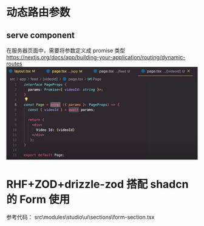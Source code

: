 # 动态路由参数

## serve component

在服务器页面中，需要将参数定义成 promise 类型
https://nextjs.org/docs/app/building-your-application/routing/dynamic-routes
![alt text](99_screenshot/params_serve.png)

# RHF+ZOD+drizzle-zod 搭配 shadcn 的 Form 使用

参考代码：
src\modules\studio\ui\sections\form-section.tsx
